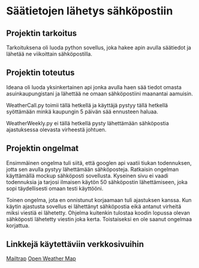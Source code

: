 # Säätietojen lähetys sähköpostiin

## Projektin tarkoitus

Tarkoituksena oli luoda python sovellus, joka hakee apin avulla säätiedot ja lähetää ne viikoittain sähköpostilla.

## Projektin toteutus

Ideana oli luoda yksinkertainen api jonka avulla haen sää tiedot omasta asuinkaupungistani ja lähettää ne omaan sähköpostiini maanantai aamuisin.

WeatherCall.py toimii tällä hetkellä ja käyttäjä pystyy tällä hetkellä syöttämään minkä kaupungin 5 päivän sää ennusteen haluaa.

WeatherWeekly.py ei tällä hetkellä pysty lähettämään sähköpostia ajastuksessa olevasta virheestä johtuen.

## Projektin ongelmat

Ensimmäinen ongelma tuli siitä, että googlen api vaatii tiukan todennuksen, jotta sen avulla pystyy lähettämään sähköposteja. Ratkaisin ongelman käyttämällä mockup sähköposti sovellusta. Kyseinen sivu ei vaadi todennuksia ja tarjosi ilmaisen käytön 50 sähköpostin lähettämiseen, joka sopi täydellisesti omaan testi käyttööni.

Toinen ongelma, jota en onnistunut korjaamaan tuli ajastuksen kanssa. Kun käytin ajastusta sovellus ei lähettänyt sähköpostia eikä antanut virheitä miksi viestiä ei lähetetty. Ohjelma kuitenkin tulostaa koodin lopussa olevan sähköposti lähetetty viestin joka kerta. Toistaiseksi en ole saanut ongelmaa korjattua.

## Linkkejä käytettäviin verkkosivuihin

<a href="https://mailtrap.io">Mailtrap</a>
<a href="https://openweathermap.org/">Open Weather Map</a>
